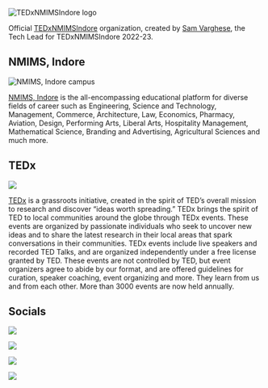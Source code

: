![TEDxNMIMSIndore logo](https://github.com/TEDx-NMIMS-Indore/TEDxNMIMSIndore-official-website/raw/main/public/images/tedxLogo.webp)

Official [TEDxNMIMSIndore](https://tedxnmimsindore.com) organization, created by [Sam Varghese](https://github.com/Sam-Varghese), the Tech Lead for TEDxNMIMSIndore 2022-23.

## NMIMS, Indore

![NMIMS, Indore campus](https://raw.githubusercontent.com/TEDx-NMIMS-Indore/TEDxNMIMSIndore-official-website/main/public/images/NMIMS/1.webp)

[NMIMS, Indore](https://www.nmimsindore.org/) is the all-encompassing educational platform for diverse fields of career such as Engineering, Science and Technology, Management, Commerce, Architecture, Law, Economics, Pharmacy, Aviation, Design, Performing Arts, Liberal Arts, Hospitality Management, Mathematical Science, Branding and Advertising, Agricultural Sciences and much more.

## TEDx

![](https://tedxwinterpark.com/wp-content/uploads/2020/05/TEDxEvento-682b9876.jpg)

[TEDx](https://tedx.com) is a grassroots initiative, created in the spirit of TED’s overall mission to research and discover “ideas worth spreading.” TEDx brings the spirit of TED to local communities around the globe through TEDx events. These events are organized by passionate individuals who seek to uncover new ideas and to share the latest research in their local areas that spark conversations in their communities. TEDx events include live speakers and recorded TED Talks, and are organized independently under a free license granted by TED. These events are not controlled by TED, but event organizers agree to abide by our format, and are offered guidelines for curation, speaker coaching, event organizing and more. They learn from us and from each other. More than 3000 events are now held annually.

## Socials

<a href = "https://www.instagram.com/tedxnmimsindore/">![](https://img.shields.io/badge/Instagram-E4405F?style=for-the-badge&logo=instagram&logoColor=white)</a>

<a href = "https://www.linkedin.com/company/tedxnmimsindore">![](https://img.shields.io/badge/LinkedIn-0077B5?style=for-the-badge&logo=linkedin&logoColor=white)</a>

<a href = "https://www.facebook.com/tedx.nmimsindore.1">![](https://img.shields.io/badge/Facebook-1877F2?style=for-the-badge&logo=facebook&logoColor=white)</a>

<a href = "https://www.youtube.com/user/TEDxTalks">![](https://img.shields.io/badge/YouTube-FF0000?style=for-the-badge&logo=youtube&logoColor=white)</a>